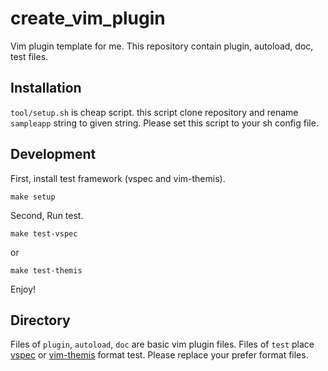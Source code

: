 # create_vim_plugin
Vim plugin template for me.
This repository contain plugin, autoload, doc, test files.

## Installation

`tool/setup.sh` is cheap script. this script clone repository and rename `sampleapp` string to given string.
Please set this script to your sh config file.

## Development

First, install test framework (vspec and vim-themis).

```
make setup
```

Second, Run test.

```
make test-vspec
```

or

```
make test-themis
```

Enjoy!

## Directory

Files of `plugin`, `autoload`, `doc` are basic vim plugin files.
Files of `test` place [vspec](https://github.com/kana/vim-vspec.git) or [vim-themis](https://github.com/thinca/vim-themis) format test.
Please replace your prefer format files.
